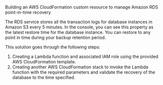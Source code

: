Building an AWS CloudFormation custom resource to manage Amazon RDS point-in-time recovery

The RDS service stores all the transaction logs for database instances in Amazon S3 every 5 minutes. In the console, you can see this property as the latest restore time for the database instance. You can restore to any point in time during your backup retention period.

This solution goes through the following steps:

1. Creating a Lambda function and associated IAM role using the provided AWS CloudFormation template.
2. Creating another AWS CloudFormation stack to invoke the Lambda function with the required parameters and validate the recovery of the database to the time specified.